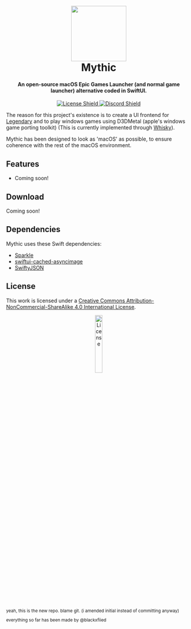 <h1 align="center">
  <br>
  <a href="https://mythic.blackxfiied.xyz"><img src="" width="150"></a>
  <br>
  Mythic
  <br>
</h1>

<h4 align="center">An open-source macOS Epic Games Launcher (and normal game launcher) alternative coded in SwiftUI.</h4>

<p align="center">
  <a href="http://creativecommons.org/licenses/by-nc-sa/4.0/">
    <img src="https://img.shields.io/badge/License-CC%20BY--NC--SA%204.0-white.svg"
         alt="License Shield">
  </a>
  <a href="https://discord.gg/dvznkkDVUY">
    <img src="https://img.shields.io/discord/1154998702650425397?logo=discord"
         alt="Discord Shield">
  </a>
</p>

The reason for this project's existence is to create a UI frontend for [Legendary](https://github.com/derrod/legendary) and to play windows games using D3DMetal (apple's windows game porting toolkit) (This is currently implemented through [Whisky](https://github.com/Whisky-App/Whisky)).

Mythic has been designed to look as 'macOS' as possible, to ensure coherence with the rest of the macOS environment.

## Features

* Coming soon!

## Download

Coming soon!

## Dependencies

Mythic uses these Swift dependencies:

- [Sparkle](https://github.com/sparkle-project/Sparkle)
- [swiftui-cached-asyncimage](https://github.com/lorenzofiamingo/swiftui-cached-async-image)
- [SwiftyJSON](https://github.com/SwiftyJSON/SwiftyJSON)

## License

This work is licensed under a
[Creative Commons Attribution-NonCommercial-ShareAlike 4.0 International License](http://creativecommons.org/licenses/by-nc-sa/4.0/).

<p align="center">
  <a href="http://creativecommons.org/licenses/by-nc-sa/4.0/">
    <img src="https://mirrors.creativecommons.org/presskit/buttons/88x31/png/by-nc-sa.png"
         alt="License"
         style="width: 20%; height: 20%;">
  </a>
</p>

<sub>
yeah, this is the new repo. blame git.
(i amended initial instead of committing anyway)

everything so far has been made by @blackxfiied
</sub>